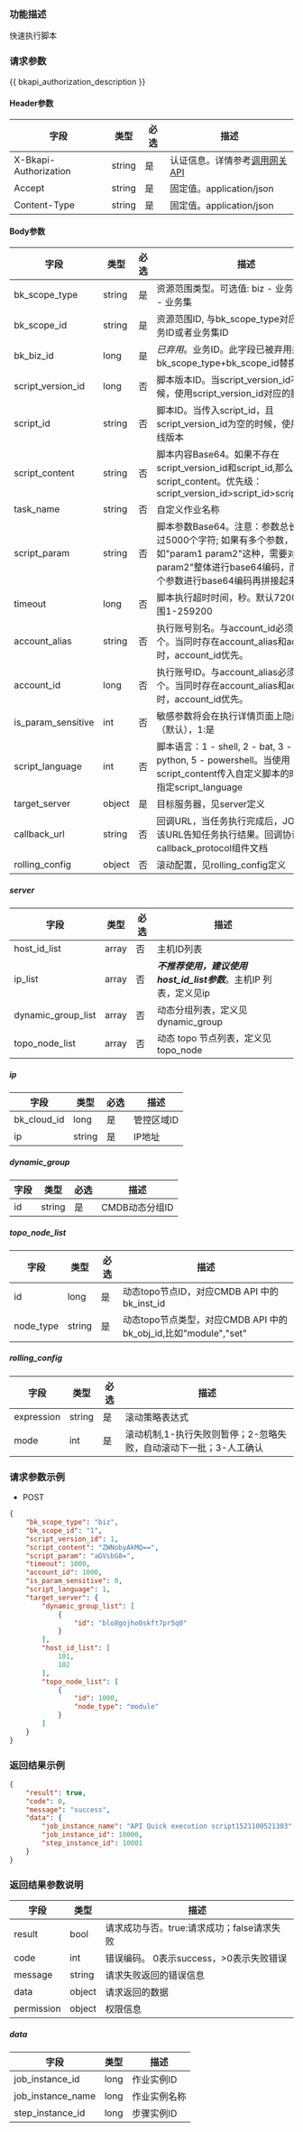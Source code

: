 ### 功能描述

快速执行脚本

### 请求参数

{{ bkapi_authorization_description }}

#### Header参数

| 字段      |  类型      | 必选   |  描述      |
|-----------|------------|--------|------------|
| X-Bkapi-Authorization       |  string    | 是     | 认证信息。详情参考[调用网关 API](https://github.com/TencentBlueKing/BKDocs/blob/master/ZH/7.0/APIGateway/apigateway/use-api/use-apigw-api.md) |
| Accept       |  string    | 是     | 固定值。application/json|
| Content-Type |  string    | 是     | 固定值。application/json|

#### Body参数

| 字段          |  类型      | 必选 |  描述      |
|---------------|------------|----|------------|
| bk_scope_type | string | 是  | 资源范围类型。可选值: biz - 业务，biz_set - 业务集 |
| bk_scope_id | string | 是  | 资源范围ID, 与bk_scope_type对应, 表示业务ID或者业务集ID |
| bk_biz_id        |  long       | 是  | *已弃用*。业务ID。此字段已被弃用并由字段bk_scope_type+bk_scope_id替换 |
| script_version_id |  long       | 否  | 脚本版本ID。当script_version_id不为空的时候，使用script_version_id对应的脚本版本 |
| script_id | string | 否  | 脚本ID。当传入script_id，且script_version_id为空的时候，使用脚本的上线版本 |
| script_content | string | 否  | 脚本内容Base64。如果不存在script_version_id和script_id,那么使用script_content。优先级：script_version_id>script_id>script_content |
| task_name      |  string    | 否  | 自定义作业名称 |
| script_param   |  string    | 否  | 脚本参数Base64。注意：参数总长度不能超过5000个字符; 如果有多个参数，比如&#34;param1 param2&#34;这种，需要对&#34;param1 param2&#34;整体进行base64编码，而不是对每个参数进行base64编码再拼接起来 |
| timeout |  long       | 否  | 脚本执行超时时间，秒。默认7200，取值范围1-259200 |
| account_alias |  string    | 否  | 执行账号别名。与account_id必须存在一个。当同时存在account_alias和account_id时，account_id优先。 |
| account_id | long | 否  | 执行账号ID。与account_alias必须存在一个。当同时存在account_alias和account_id时，account_id优先。 |
| is_param_sensitive |  int   | 否  | 敏感参数将会在执行详情页面上隐藏, 0:不是（默认），1:是 |
| script_language |  int       | 否  | 脚本语言：1 - shell, 2 - bat, 3 - perl, 4 - python, 5 - powershell。当使用script_content传入自定义脚本的时候，需要指定script_language |
| target_server    | object | 是  | 目标服务器，见server定义 |
| callback_url |  string   | 否  | 回调URL，当任务执行完成后，JOB会调用该URL告知任务执行结果。回调协议参考callback_protocol组件文档 |
| rolling_config    | object | 否  | 滚动配置，见rolling_config定义 |

##### server
| 字段               | 类型  | 必选 | 描述                                |
| ------------------ | ----- | ---- | ----------------------------------- |
| host_id_list       | array | 否   | 主机ID列表                                                   |
| ip_list            | array | 否   | ***不推荐使用，建议使用host_id_list参数***。主机IP 列表，定义见ip |
| dynamic_group_list | array | 否   | 动态分组列表，定义见dynamic_group   |
| topo_node_list     | array | 否   | 动态 topo 节点列表，定义见topo_node |

##### ip

| 字段      |  类型      | 必选   |  描述      |
|-----------|------------|--------|------------|
| bk_cloud_id |  long    | 是     | 管控区域ID |
| ip          |  string | 是     | IP地址 |

##### dynamic_group

| 字段 | 类型   | 必选 | 描述           |
| ---- | ------ | ---- | -------------- |
| id   | string | 是   | CMDB动态分组ID |

##### topo_node_list

| 字段      |  类型      | 必选   |  描述      |
|-----------|------------|--------|------------|
| id               | long   | 是     | 动态topo节点ID，对应CMDB API 中的 bk_inst_id |
| node_type        | string | 是     | 动态topo节点类型，对应CMDB API 中的 bk_obj_id,比如"module","set"|

##### rolling_config

| 字段 | 类型   | 必选 | 描述           |
| ---- | ------ | ---- | -------------- |
| expression   | string | 是   | 滚动策略表达式 |
| mode   | int | 是   | 滚动机制,1-执行失败则暂停；2-忽略失败，自动滚动下一批；3-人工确认 |

### 请求参数示例

- POST
```json
{
    "bk_scope_type": "biz",
    "bk_scope_id": "1",
    "script_version_id": 1,
    "script_content": "ZWNobyAkMQ==",
    "script_param": "aGVsbG8=",
    "timeout": 1000,
    "account_id": 1000,
    "is_param_sensitive": 0,
    "script_language": 1,
    "target_server": {
        "dynamic_group_list": [
            {
                "id": "blo8gojho0skft7pr5q0"
            }
        ],
        "host_id_list": [
            101,
            102
        ],
        "topo_node_list": [
            {
                "id": 1000,
                "node_type": "module"
            }
        ]
    }
}
```

### 返回结果示例

```json
{
    "result": true,
    "code": 0,
    "message": "success",
    "data": {
        "job_instance_name": "API Quick execution script1521100521303",
        "job_instance_id": 10000,
        "step_instance_id": 10001
    }
}
```

### 返回结果参数说明

| 字段      | 类型      | 描述      |
|-----------|-----------|-----------|
| result       | bool   | 请求成功与否。true:请求成功；false请求失败 |
| code         | int    | 错误编码。 0表示success，>0表示失败错误 |
| message      | string | 请求失败返回的错误信息|
| data         | object | 请求返回的数据|
| permission   | object | 权限信息|

##### data

| 字段      | 类型      | 描述      |
|-----------|-----------|-----------|
| job_instance_id     | long      | 作业实例ID |
| job_instance_name   | long      | 作业实例名称 |
| step_instance_id    | long      | 步骤实例ID |
